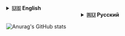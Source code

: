 

<details id="english">
<summary><b>🇺🇸 English</b></summary>

<h1  align="center">Hi there, I'm fullstack junior developer looking for work
<img src="https://github.com/blackcater/blackcater/raw/main/images/Hi.gif" height="32"/></h1>
<h3  align="center">Computer science student from Russia 🇷🇺</h3>

</details>



<details align="center" id="русский"> <summary><b>🇷🇺 Русский</b></summary>

<h1 align="center">Привет, я молодой фуллстак разработчик
<img src="https://github.com/blackcater/blackcater/raw/main/images/Hi.gif" height="32"/></h1>
<h3 align="center">Прохожу обучение в московском вузе, ищу работу</h3>

</details>



![Anurag's GitHub stats](https://github-readme-stats.vercel.app/api?username=HydrogenOxideOverdose&show_icons=true&theme=radical&custom_title=^_^&ring_color=f5ceee&show=reviews&text_bold=false)


      
